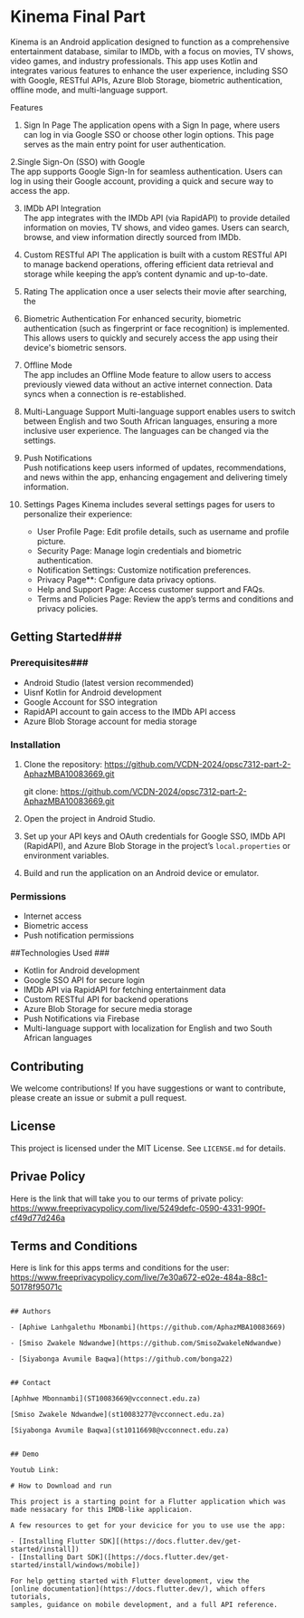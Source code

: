 # Kinema Final Part

Kinema is an Android application designed to function as a comprehensive entertainment database, similar to IMDb, with a focus on movies, TV shows, video games, and industry professionals. This app uses Kotlin and integrates various features to enhance the user experience, including SSO with Google, RESTful APIs, Azure Blob Storage, biometric authentication, offline mode, and multi-language support.

Features

1. Sign In Page 
   The application opens with a Sign In page, where users can log in via Google SSO or choose other login options. This page serves as the main entry point for user authentication.

2.Single Sign-On (SSO) with Google  
   The app supports Google Sign-In for seamless authentication. Users can log in using their Google account, providing a quick and secure way to access the app.

3. IMDb API Integration  
   The app integrates with the IMDb API (via RapidAPI) to provide detailed information on movies, TV shows, and video games. Users can search, browse, and view information directly sourced from IMDb.

4. Custom RESTful API 
   The application is built with a custom RESTful API to manage backend operations, offering efficient data retrieval and storage while keeping the app’s content dynamic and up-to-date.

5. Rating 
  The application once a user selects their movie after searching, the 

6. Biometric Authentication
   For enhanced security, biometric authentication (such as fingerprint or face recognition) is implemented. This allows users to quickly and securely access the app using their device's biometric sensors.

7. Offline Mode  
   The app includes an Offline Mode feature to allow users to access previously viewed data without an active internet connection. Data syncs when a connection is re-established.

8. Multi-Language Support
   Multi-language support enables users to switch between English and two South African languages, ensuring a more inclusive user experience. The languages can be changed via the settings.

9. Push Notifications  
   Push notifications keep users informed of updates, recommendations, and news within the app, enhancing engagement and delivering timely information.

10. Settings Pages 
    Kinema includes several settings pages for users to personalize their experience:
    - User Profile Page: Edit profile details, such as username and profile picture.
    - Security Page: Manage login credentials and biometric authentication.
    - Notification Settings: Customize notification preferences.
    - Privacy Page**: Configure data privacy options.
    - Help and Support Page: Access customer support and FAQs.
    - Terms and Policies Page: Review the app’s terms and conditions and privacy policies.

## Getting Started###

### Prerequisites###
- Android Studio (latest version recommended)
- Uisnf Kotlin for Android development
- Google Account for SSO integration
- RapidAPI account to gain access to the IMDb API access
- Azure Blob Storage account for media storage

### Installation ###

1. Clone the repository: https://github.com/VCDN-2024/opsc7312-part-2-AphazMBA10083669.git
   
   git clone: https://github.com/VCDN-2024/opsc7312-part-2-AphazMBA10083669.git

2. Open the project in Android Studio.

3. Set up your API keys and OAuth credentials for Google SSO, IMDb API (RapidAPI), and Azure Blob Storage in the project’s `local.properties` or environment variables.

4. Build and run the application on an Android device or emulator.

###  Permissions ###
- Internet access
- Biometric access
- Push notification permissions

##Technologies Used ###

- Kotlin for Android development
- Google SSO API for secure login
- IMDb API via RapidAPI for fetching entertainment data
- Custom RESTful API for backend operations
- Azure Blob Storage for secure media storage
- Push Notifications via Firebase
- Multi-language support with localization for English and two South African languages

## Contributing

We welcome contributions! If you have suggestions or want to contribute, please create an issue or submit a pull request.

## License

This project is licensed under the MIT License. See `LICENSE.md` for details.

## Privae Policy

Here is the link that will take you to our terms of private policy: https://www.freeprivacypolicy.com/live/5249defc-0590-4331-990f-cf49d77d246a

## Terms and Conditions

Here is link for this apps terms and conditions for the user: https://www.freeprivacypolicy.com/live/7e30a672-e02e-484a-88c1-50178f95071c

```

## Authors

- [Aphiwe Lanhgalethu Mbonambi](https://github.com/AphazMBA10083669)

- [Smiso Zwakele Ndwandwe](https://github.com/SmisoZwakeleNdwandwe)

- [Siyabonga Avumile Baqwa](https://github.com/bonga22)


## Contact

[Aphhwe Mbonnambi](ST10083669@vcconnect.edu.za)

[Smiso Zwakele Ndwandwe](st10083277@vcconnect.edu.za)

[Siyabonga Avumile Baqwa](st10116698@vcconnect.edu.za)


## Demo

Youtub Link:

# How to Download and run

This project is a starting point for a Flutter application which was made nessacary for this IMDB-like applicaion.

A few resources to get for your devicice for you to use use the app:

- [Installing Flutter SDK][(https://docs.flutter.dev/get-started/install])
- [Installing Dart SDK]([https://docs.flutter.dev/get-started/install/windows/mobile])

For help getting started with Flutter development, view the
[online documentation](https://docs.flutter.dev/), which offers tutorials,
samples, guidance on mobile development, and a full API reference.
